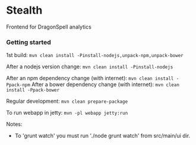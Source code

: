 # Stealth
Frontend for DragonSpell analytics

### Getting started
1st build: `mvn clean install -Pinstall-nodejs,unpack-npm,unpack-bower`

After a nodejs version change: `mvn clean install -Pinstall-nodejs`

After an npm dependency change (with internet): `mvn clean install -Ppack-npm`
After a bower dependency change (with internet): `mvn clean install -Ppack-bower`

Regular development: `mvn clean prepare-package`

To run webapp in jetty: `mvn -pl webapp jetty:run`

Notes:
* To 'grunt watch' you must run './node grunt watch' from src/main/ui dir.
